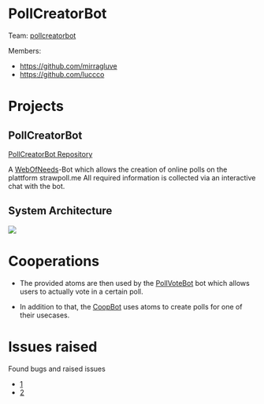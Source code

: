 # PollCreatorBot

Team: [pollcreatorbot](https://github.com/orgs/WoN-Hackathon-2019/teams/pollcreatorbot)

Members:
* https://github.com/mirragluve
* https://github.com/luccco

# Projects
## PollCreatorBot
[PollCreatorBot Repository](https://github.com/WoN-Hackathon-2019/won-pollcreaterbot)

A [WebOfNeeds](https://github.com/researchstudio-sat/webofneeds)-Bot which allows the creation of online polls on the plattform strawpoll.me All required information is collected via an interactive chat with the bot.

## System Architecture
![](images/poll-bots-architecture.png)

# Cooperations
* The provided atoms are then used by the [PollVoteBot](https://github.com/WoN-Hackathon-2019/won-pollvotebot) bot which allows users to actually vote in a certain poll.

* In addition to that, the [CoopBot](https://github.com/WoN-Hackathon-2019/won-coopbot) uses atoms to create polls for one of their usecases.

# Issues raised
Found bugs and raised issues
* [1](https://github.com/WoN-Hackathon-2019/Information/issues/4#event-2869598322)
* [2](https://github.com/researchstudio-sat/webofneeds/issues/3156)